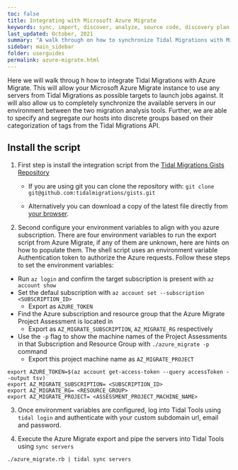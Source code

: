 ```yaml
---
toc: false
title: Integrating with Microsoft Azure Migrate
keywords: sync, import, discover, analyze, source code, discovery plan
last_updated: October, 2021
summary: "A walk through on how to synchronize Tidal Migrations with Microsoft Azure Migrate."
sidebar: main_sidebar
folder: userguides
permalink: azure-migrate.html
---
```


Here we will walk throug
h how to integrate Tidal Migrations with Azure Migrate.
This will allow your Microsoft Azure Migrate instance to use any servers from Tidal Migrations as possible targets to launch jobs against.
It will also allow us to completely synchronize the available servers in our environment between the two
migration analysis tools.
Further, we are able to specify and segregate our hosts into discrete groups based
on their categorization of tags from the Tidal Migrations API.

## Install the script

1. First step is install the integration script from the [Tidal Migrations Gists Repository]()

   - If you are using git you can clone the repository with:
     `git clone git@github.com:tidalmigrations/gists.git`

   - Alternatively you can download a copy of the latest file directly from [your browser](https://github.com/tidalmigrations/gists/archive/refs/heads/master.zip).

2. Second configure your environment variables to align with you azure subscription. There are four environment variables to run the export script from Azure Migrate, if any of them are unknown, here are hints on how to populate them. The shell script uses an environment variable Authentication token to authorize the Azure requests. Follow these steps to set the environment variables:

- Run `az login` and confirm the target subscription is present with `az account show`
- Set the defaul subscription with `az account set --subscription <SUBSCRIPTION_ID>`
  - Export as `AZURE_TOKEN`
- Find the Azure subscription and resource group that the Azure Migrate Project Assessment is located in
  - Export as `AZ_MIGRATE_SUBSCRIPTION`, `AZ_MIGRATE_RG` respectively
- Use the `-p` flag to show the machine names of the Project Assessments in that Subscription and Resource Group with `./azure_migrate -p` command
  - Export this project machine name as `AZ_MIGRATE_PROJECT`

```
export AZURE_TOKEN=$(az account get-access-token --query accessToken --output tsv)
export AZ_MIGRATE_SUBSCRIPTION= <SUBSCRIPTION_ID>
export AZ_MIGRATE_RG= <RESOURCE_GROUP>
export AZ_MIGRATE_PROJECT= <ASSESSMENT_PROJECT_MACHINE_NAME>
```

3. Once environment variables are configured, log into Tidal Tools using `tidal login` and authenticate with your custom subdomain url, email and password.

4. Execute the Azure Migrate export and pipe the servers into Tidal Tools using `sync servers`

```
./azure_migrate.rb | tidal sync servers
```
